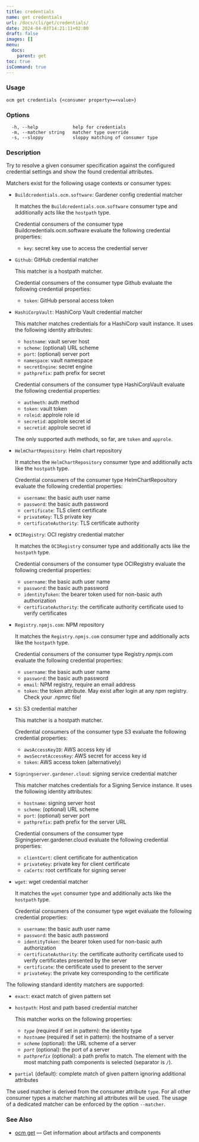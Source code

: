 ```yaml
---
title: credentials
name: get credentials
url: /docs/cli/get/credentials/
date: 2024-04-03T14:21:11+02:00
draft: false
images: []
menu:
  docs:
    parent: get
toc: true
isCommand: true
---
```

### Usage

```
ocm get credentials {<consumer property>=<value>}
```

### Options

```
  -h, --help             help for credentials
  -m, --matcher string   matcher type override
  -s, --sloppy           sloppy matching of consumer type
```

### Description


Try to resolve a given consumer specification against the configured credential
settings and show the found credential attributes.

Matchers exist for the following usage contexts or consumer types:
  - <code>Buildcredentials.ocm.software</code>: Gardener config credential matcher
    
    It matches the <code>Buildcredentials.ocm.software</code> consumer type and additionally acts like
    the <code>hostpath</code> type.
    
    Credential consumers of the consumer type Buildcredentials.ocm.software evaluate the following credential properties:
    
      - <code>key</code>: secret key use to access the credential server
    

  - <code>Github</code>: GitHub credential matcher
    
    This matcher is a hostpath matcher.
    
    Credential consumers of the consumer type Github evaluate the following credential properties:
    
      - <code>token</code>: GitHub personal access token
    

  - <code>HashiCorpVault</code>: HashiCorp Vault credential matcher
    
    This matcher matches credentials for a HashiCorp vault instance.
    It uses the following identity attributes:
      - <code>hostname</code>: vault server host
      - <code>scheme</code>: (optional) URL scheme
      - <code>port</code>: (optional) server port
      - <code>namespace</code>: vault namespace
      - <code>secretEngine</code>: secret engine
      - <code>pathprefix</code>: path prefix for secret
    
    
    Credential consumers of the consumer type HashiCorpVault evaluate the following credential properties:
    
      - <code>authmeth</code>: auth method
      - <code>token</code>: vault token
      - <code>roleid</code>: applrole role id
      - <code>secretid</code>: applrole secret id
      - <code>secretid</code>: applrole secret id
    
    The only supported auth methods, so far, are <code>token</code> and <code>approle</code>.
    

  - <code>HelmChartRepository</code>: Helm chart repository
    
    It matches the <code>HelmChartRepository</code> consumer type and additionally acts like 
    the <code>hostpath</code> type.
    
    Credential consumers of the consumer type HelmChartRepository evaluate the following credential properties:
    
      - <code>username</code>: the basic auth user name
      - <code>password</code>: the basic auth password
      - <code>certificate</code>: TLS client certificate
      - <code>privateKey</code>: TLS private key
      - <code>certificateAuthority</code>: TLS certificate authority
    

  - <code>OCIRegistry</code>: OCI registry credential matcher
    
    It matches the <code>OCIRegistry</code> consumer type and additionally acts like 
    the <code>hostpath</code> type.
    
    Credential consumers of the consumer type OCIRegistry evaluate the following credential properties:
    
      - <code>username</code>: the basic auth user name
      - <code>password</code>: the basic auth password
      - <code>identityToken</code>: the bearer token used for non-basic auth authorization
      - <code>certificateAuthority</code>: the certificate authority certificate used to verify certificates
    

  - <code>Registry.npmjs.com</code>: NPM repository
    
    It matches the <code>Registry.npmjs.com</code> consumer type and additionally acts like 
    the <code>hostpath</code> type.
    
    Credential consumers of the consumer type Registry.npmjs.com evaluate the following credential properties:
    
      - <code>username</code>: the basic auth user name
      - <code>password</code>: the basic auth password
      - <code>email</code>: NPM registry, require an email address
      - <code>token</code>: the token attribute. May exist after login at any npm registry. Check your .npmrc file!
    

  - <code>S3</code>: S3 credential matcher
    
    This matcher is a hostpath matcher.
    
    Credential consumers of the consumer type S3 evaluate the following credential properties:
    
      - <code>awsAccessKeyID</code>: AWS access key id
      - <code>awsSecretAccessKey</code>: AWS secret for access key id
      - <code>token</code>: AWS access token (alternatively)
    

  - <code>Signingserver.gardener.cloud</code>: signing service credential matcher
    
    This matcher matches credentials for a Signing Service instance.
    It uses the following identity attributes:
      - <code>hostname</code>: signing server host
      - <code>scheme</code>: (optional) URL scheme
      - <code>port</code>: (optional) server port
      - <code>pathprefix</code>: path prefix for the server URL
    
    
    Credential consumers of the consumer type Signingserver.gardener.cloud evaluate the following credential properties:
    
      - <code>clientCert</code>: client certificate for authentication
      - <code>privateKey</code>: private key for client certificate
      - <code>caCerts</code>: root certificate for signing server
    

  - <code>wget</code>: wget credential matcher
    
    It matches the <code>wget</code> consumer type and additionally acts like 
    the <code>hostpath</code> type.
    
    Credential consumers of the consumer type wget evaluate the following credential properties:
    
      - <code>username</code>: the basic auth user name
      - <code>password</code>: the basic auth password
      - <code>identityToken</code>: the bearer token used for non-basic auth authorization
      - <code>certificateAuthority</code>: the certificate authority certificate used to verify certificates presented by the server
      - <code>certificate</code>: the certificate used to present to the server
      - <code>privateKey</code>: the private key corresponding to the certificate
    


The following standard identity matchers are supported:
  - <code>exact</code>: exact match of given pattern set
  - <code>hostpath</code>: Host and path based credential matcher
    
    This matcher works on the following properties:
    
    - *<code>type</code>* (required if set in pattern): the identity type 
    - *<code>hostname</code>* (required if set in pattern): the hostname of a server
    - *<code>scheme</code>* (optional): the URL scheme of a server
    - *<code>port</code>* (optional): the port of a server
    - *<code>pathprefix</code>* (optional): a path prefix to match. The 
      element with the most matching path components is selected (separator is <code>/</code>).
    

  - <code>partial</code> (default): complete match of given pattern ignoring additional attributes

The used matcher is derived from the consumer attribute <code>type</code>.
For all other consumer types a matcher matching all attributes will be used.
The usage of a dedicated matcher can be enforced by the option <code>--matcher</code>.


### See Also

* [ocm get](/docs/cli/get)	 &mdash; Get information about artifacts and components

